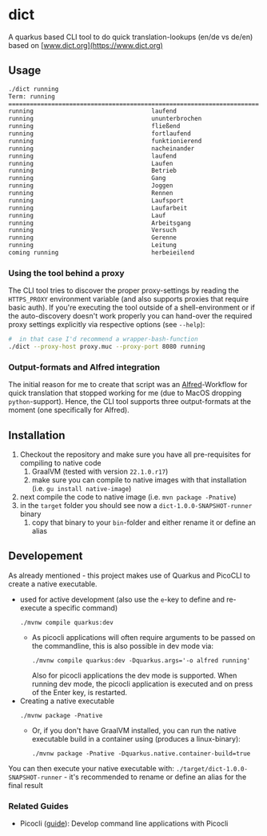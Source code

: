 # dict

A quarkus based CLI tool to do quick translation-lookups (en/de vs de/en) based on [www.dict.org](https://www.dict.org)

## Usage 
```bash
./dict running
Term: running
======================================================================
running                                 laufend
running                                 ununterbrochen
running                                 fließend
running                                 fortlaufend
running                                 funktionierend
running                                 nacheinander
running                                 laufend
running                                 Laufen
running                                 Betrieb
running                                 Gang
running                                 Joggen
running                                 Rennen
running                                 Laufsport
running                                 Laufarbeit
running                                 Lauf
running                                 Arbeitsgang
running                                 Versuch
running                                 Gerenne
running                                 Leitung
coming running                          herbeieilend
```

### Using the tool behind a proxy
The CLI tool tries to discover the proper proxy-settings by reading the `HTTPS_PROXY` environment variable (and also supports proxies that require basic auth).
If you're executing the tool outside of a shell-environment or if the auto-discovery doesn't work properly you can hand-over the required proxy settings explicitly via respective options (see `--help`):

```bash
#  in that case I'd recommend a wrapper-bash-function
./dict --proxy-host proxy.muc --proxy-port 8080 running
```

### Output-formats and Alfred integration

The initial reason for me to create that script was an [Alfred](https://www.alfredapp.com)-Workflow for quick translation that stopped working for me (due to MacOS dropping `python`-support). Hence, the CLI tool supports three output-formats at the moment (one specifically for Alfred).

## Installation

1. Checkout the repository and make sure you have all pre-requisites for compiling to native code
    1. GraalVM (tested with version `22.1.0.r17`)
    2. make sure you can compile to native images with that installation (i.e. `gu install native-image`)
2. next compile the code to native image (i.e. `mvn package -Pnative`)
3. in the `target` folder you should see now a `dict-1.0.0-SNAPSHOT-runner` binary
    1. copy that binary to your `bin`-folder and either rename it or define an alias

## Developement

As already mentioned - this project makes use of Quarkus and PicoCLI to create a native executable.

- used for active development (also use the `e`-key to define and re-execute a specific command)
   ```shell script
   ./mvnw compile quarkus:dev
   ```
    - As picocli applications will often require arguments to be passed on the commandline, this is also possible in dev mode via:
      ```shell script
      ./mvnw compile quarkus:dev -Dquarkus.args='-o alfred running'
      ```
      Also for picocli applications the dev mode is supported. When running dev mode, the picocli application is executed and on press of the Enter key, is restarted.
- Creating a native executable
   ```shell script
   ./mvnw package -Pnative
   ```
    - Or, if you don't have GraalVM installed, you can run the native executable build in a container using (produces a linux-binary):
       ```shell script
       ./mvnw package -Pnative -Dquarkus.native.container-build=true
       ```

You can then execute your native executable with: `./target/dict-1.0.0-SNAPSHOT-runner` - it's recommended to rename or define an alias for the final result

### Related Guides

- Picocli ([guide](https://quarkus.io/guides/picocli)): Develop command line applications with Picocli
